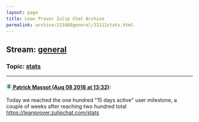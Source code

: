 ```yaml
---
layout: page
title: Lean Prover Zulip Chat Archive 
permalink: archive/113488general/32112stats.html
---
```


## Stream: [general](index.html)
### Topic: [stats](32112stats.html)

---

#### [![Click to go to Zulip](../../assets/img/zulip2.png) Patrick Massot (Aug 08 2018 at 13:32)](https://leanprover.zulipchat.com/#narrow/stream/113488-general/topic/stats/near/131102090):
Today we reached the one hundred "15 days active" user milestone, a couple of weeks after reaching two hundred total https://leanprover.zulipchat.com/stats

